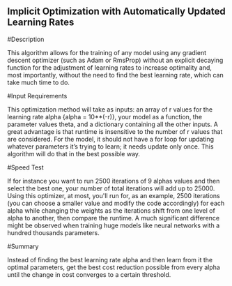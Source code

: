 ## Implicit Optimization with Automatically Updated Learning Rates

#Description

This algorithm allows for the training of any model using any gradient descent optimizer (such as Adam or RmsProp) without an explicit decaying function for the adjustment of learning rates to increase optimality and, most importantly, without the need to find the best learning rate, which can take much time to do. 

#Input Requirements

This optimization method will take as inputs: an array of r values for the learning rate alpha {alpha = 10**(-r)}, your model as a function, the parameter values theta, and a dictionary containing all the other inputs. A great advantage is that runtime is insensitive to the number of r values that are considered. 
For the model, it should not have a for loop for updating whatever parameters it’s trying to learn; it needs update only once. This algorithm will do that in the best possible way.

#Speed Test

If for instance you want to run 2500 iterations of 9 alphas values and then select the best one, your number of total iterations will add up to 25000. Using this optimizer, at most, you'll run for, as an example, 2500 iterations (you can choose a smaller value and modify the code accordingly) for each alpha while changing the weights as the iterations shift from one level of alpha to another, then compare the runtime. A much significant difference might be observed when training huge models like neural networks with a hundred thousands parameters.

#Summary

Instead of finding the best learning rate alpha and then learn from it the optimal parameters, get the best cost reduction possible from every alpha until the change in cost converges to a certain threshold.
